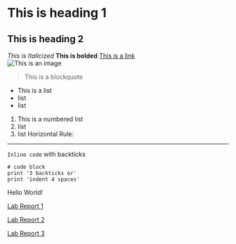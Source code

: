# This is heading 1
## This is heading 2
*This is Italicized* 
**This is bolded** 
[This is a link](https://commonmark.org/help/)  
![This is an image](https://images.pexels.com/photos/414102/pexels-photo-414102.jpeg?auto=compress&cs=tinysrgb&dpr=1&w=500)
> This is a blockquote
* This is a list
* list
* list
1. This is a numbered list
2. list
3. list
Horizontal Rule:
------
`Inline code` with backticks
```
# code block
print '3 backticks or'
print 'indent 4 spaces'
```
Hello World!

[Lab Report 1](https://nbilog.github.io/cse15l-lab-reports/lab-report-1-week-2.html)  
  
[Lab Report 2](https://nbilog.github.io/cse15l-lab-reports/lab-report-2-week-4.html)  
  
[Lab Report 3](https://nbilog.github.io/cse15l-lab-reports/lab-report-3-week-6.html)
